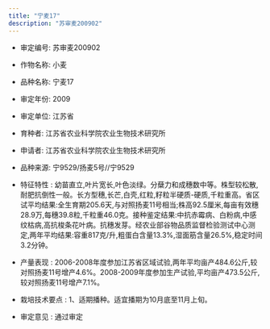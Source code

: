 ```yaml
---
title: "宁麦17"
description: "苏审麦200902"
---
```

* 审定编号:  苏审麦200902

*  作物名称:  小麦

*  品种名称:  宁麦17

*  审定年份:  2009

*  审定单位:  江苏省

* 育种者:  江苏省农业科学院农业生物技术研究所

*  申请者:  江苏省农业科学院农业生物技术研究所

*  品种来源:  宁9529/扬麦5号//宁9529

*  特征特性 : 
幼苗直立,叶片宽长,叶色淡绿。分蘖力和成穗数中等。株型较松散,耐肥抗倒性一般。长方型穗,长芒,白壳,红粒,籽粒半硬质-硬质,千粒重高。省区试平均结果:全生育期205.6天,与对照扬麦11号相当;株高92.5厘米,每亩有效穗28.9万,每穗39.8粒,千粒重46.0克。接种鉴定结果:中抗赤霉病、白粉病,中感纹枯病,高抗梭条花叶病。抗穗发芽。经农业部谷物品质监督检验测试中心测定,两年平均结果:容重817克/升,粗蛋白含量13.3%,湿面筋含量26.5%,稳定时间3.2分钟。
 
*  产量表现 : 
2006-2008年度参加江苏省区域试验,两年平均亩产484.6公斤,较对照扬麦11号增产4.6%。2008-2009年度参加生产试验,平均亩产473.5公斤,较对照扬麦11号增产7.1%。

*  栽培技术要点 : 
1、适期播种。适宜播期为10月底至11月上旬。

*  审定意见 : 
通过审定
